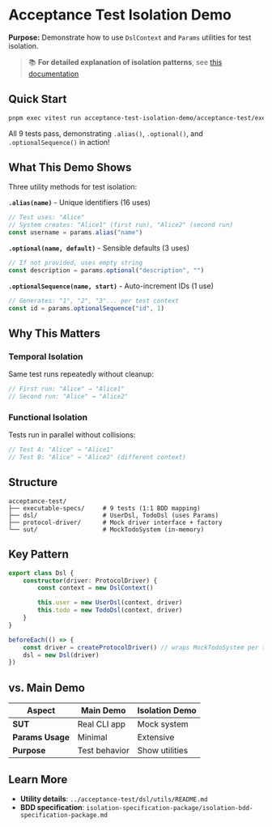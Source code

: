 # Acceptance Test Isolation Demo

**Purpose:** Demonstrate how to use `DslContext` and `Params` utilities for test isolation.

> 📚 **For detailed explanation of isolation patterns**, see [this documentation](../acceptance-test/dsl/utils/README.md)

## Quick Start

```bash
pnpm exec vitest run acceptance-test-isolation-demo/acceptance-test/executable-specs/isolation-demo.acceptance.spec.ts
```

All 9 tests pass, demonstrating `.alias()`, `.optional()`, and `.optionalSequence()` in action!

## What This Demo Shows

Three utility methods for test isolation:

**`.alias(name)`** - Unique identifiers (16 uses)

```typescript
// Test uses: "Alice"
// System creates: "Alice1" (first run), "Alice2" (second run)
const username = params.alias("name")
```

**`.optional(name, default)`** - Sensible defaults (3 uses)

```typescript
// If not provided, uses empty string
const description = params.optional("description", "")
```

**`.optionalSequence(name, start)`** - Auto-increment IDs (1 use)

```typescript
// Generates: "1", "2", "3"... per test context
const id = params.optionalSequence("id", 1)
```

## Why This Matters

### Temporal Isolation

Same test runs repeatedly without cleanup:

```typescript
// First run: "Alice" → "Alice1"
// Second run: "Alice" → "Alice2"
```

### Functional Isolation

Tests run in parallel without collisions:

```typescript
// Test A: "Alice" → "Alice1"
// Test B: "Alice" → "Alice2" (different context)
```

## Structure

```text
acceptance-test/
├── executable-specs/     # 9 tests (1:1 BDD mapping)
├── dsl/                  # UserDsl, TodoDsl (uses Params)
├── protocol-driver/      # Mock driver interface + factory
└── sut/                  # MockTodoSystem (in-memory)
```

## Key Pattern

```typescript
export class Dsl {
    constructor(driver: ProtocolDriver) {
        const context = new DslContext()

        this.user = new UserDsl(context, driver)
        this.todo = new TodoDsl(context, driver)
    }
}

beforeEach(() => {
    const driver = createProtocolDriver() // wraps MockTodoSystem per test
    dsl = new Dsl(driver)
})
```

## vs. Main Demo

| Aspect           | Main Demo     | Isolation Demo |
| ---------------- | ------------- | -------------- |
| **SUT**          | Real CLI app  | Mock system    |
| **Params Usage** | Minimal       | Extensive      |
| **Purpose**      | Test behavior | Show utilities |

## Learn More

-   **Utility details**: `../acceptance-test/dsl/utils/README.md`
-   **BDD specification**: `isolation-specification-package/isolation-bdd-specification-package.md`
